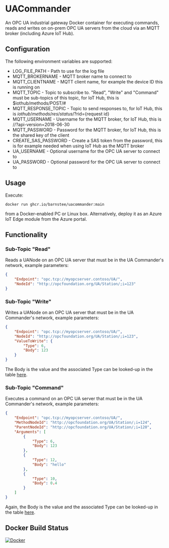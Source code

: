 # UACommander
An OPC UA industrial gateway Docker container for executing commands, reads and writes on on-prem OPC UA servers from the cloud via an MQTT broker (including Azure IoT Hub).

## Configuration
The following environment variables are supported:
* LOG_FILE_PATH - Path to use for the log file
* MQTT_BROKERNAME - MQTT broker name to connect to
* MQTT_CLIENTNAME - MQTT client name, for example the device ID this is running on
* MQTT_TOPIC - Topic to subscribe to. "Read", "Write" and "Command" must be sub-topics of this topic, for IoT Hub, this is $iothub/methods/POST/#
* MQTT_RESPONSE_TOPIC - Topic to send responses to, for IoT Hub, this is $iothub/methods/res/{status}/?$rid={request id}
* MQTT_USERNAME - Username for the MQTT broker, for IoT Hub, this is <bokername>/<clientname>/?api-version=2018-06-30
* MQTT_PASSWORD - Password for the MQTT broker, for IoT Hub, this is the shared key of the client
* CREATE_SAS_PASSWORD - Create a SAS token from the password, this is for example needed when using IoT Hub as the MQTT broker
* UA_USERNAME - Optional username for the OPC UA server to connect to
* UA_PASSWORD - Optional password for the OPC UA server to connect to

## Usage
Execute:
```
docker run ghcr.io/barnstee/uacommander:main
```
from a Docker-enabled PC or Linux box.
Alternatively, deploy it as an Azure IoT Edge module from the Azure portal.

## Functionality
### Sub-Topic "Read"
Reads a UANode on an OPC UA server that must be in the UA Commander's network, example parameters:
```json
{
    "Endpoint": "opc.tcp://myopcserver.contoso/UA/",
    "NodeId": "http://opcfoundation.org/UA/Station/;i=123"
}
```

### Sub-Topic "Write"
Writes a UANode on an OPC UA server that must be in the UA Commander's network, example parameters:
```json
{
    "Endpoint": "opc.tcp://myopcserver.contoso/UA/",
    "NodeId": "http://opcfoundation.org/UA/Station/;i=123",
    "ValueToWrite": {
        "Type": 6,
        "Body": 123
    }
}
```
The Body is the value and the associated Type can be looked-up in the table [here](https://reference.opcfoundation.org/v104/Core/docs/Part6/5.1.2/).

### Sub-Topic "Command"
Executes a command on an OPC UA server that must be in the UA Commander's network, example parameters:
```json
{
    "Endpoint": "opc.tcp://myopcserver.contoso/UA/",
    "MethodNodeId": "http://opcfoundation.org/UA/Station/;i=124",
    "ParentNodeId": "http://opcfoundation.org/UA/Station/;i=120",
    "Arguments": [
        {
            "Type": 6,
            "Body": 123
        },
        {
            "Type": 12,
            "Body": "hello"
        },
        {
            "Type": 10,
            "Body": 0.4
        }
    ]
}
```
Again, the Body is the value and the associated Type can be looked-up in the table [here](https://reference.opcfoundation.org/v104/Core/docs/Part6/5.1.2/).
    
## Docker Build Status
[![Docker](https://github.com/barnstee/UACommander/actions/workflows/docker-publish.yml/badge.svg)](https://github.com/barnstee/UACommander/actions/workflows/docker-publish.yml)

